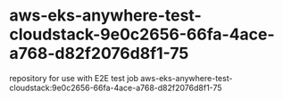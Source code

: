 # aws-eks-anywhere-test-cloudstack-9e0c2656-66fa-4ace-a768-d82f2076d8f1-75
repository for use with E2E test job aws-eks-anywhere-test-cloudstack:9e0c2656-66fa-4ace-a768-d82f2076d8f1-75
